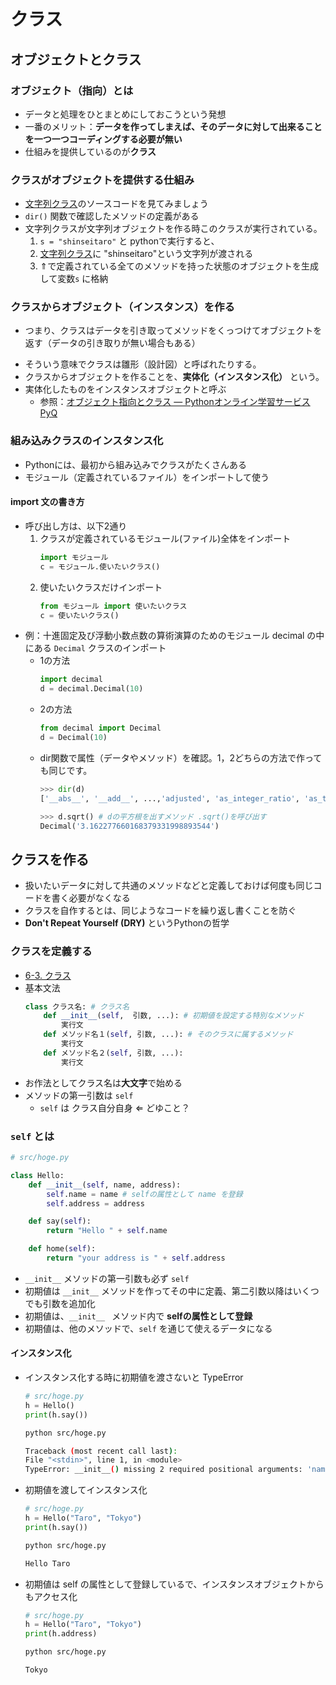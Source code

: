 # クラス

## オブジェクトとクラス

### オブジェクト（指向）とは
+ データと処理をひとまとめにしておこうという発想
+ 一番のメリット：**データを作ってしまえば、そのデータに対して出来ることを一つ一つコーディングする必要が無い**
+ 仕組みを提供しているのが**クラス**

### クラスがオブジェクトを提供する仕組み
- [文字列クラス](https://github.com/python/cpython/blob/b6d68aa08baebb753534a26d537ac3c0d2c21c79/Lib/collections/__init__.py#L1299)のソースコードを見てみましょう
- `dir()` 関数で確認したメソッドの定義がある
- 文字列クラスが文字列オブジェクトを作る時このクラスが実行されている。
    1.  `s = "shinseitaro"` と pythonで実行すると、
    1. [文字列クラス](https://github.com/python/cpython/blob/b6d68aa08baebb753534a26d537ac3c0d2c21c79/Lib/collections/__init__.py#L1299)に "shinseitaro"という文字列が渡される
    1. ⇑で定義されている全てのメソッドを持った状態のオブジェクトを生成して変数`s` に格納

### クラスからオブジェクト（インスタンス）を作る
- つまり、クラスはデータを引き取ってメソッドをくっつけてオブジェクトを返す（データの引き取りが無い場合もある）
+ そういう意味でクラスは雛形（設計図）と呼ばれたりする。
+ クラスからオブジェクトを作ることを、**実体化（インスタンス化）** という。
+ 実体化したものをインスタンスオブジェクトと呼ぶ
    + 参照：[オブジェクト指向とクラス — Pythonオンライン学習サービス PyQ](https://docs.pyq.jp/python/library/class.html#id6)

### 組み込みクラスのインスタンス化
- Pythonには、最初から組み込みでクラスがたくさんある
- モジュール（定義されているファイル）をインポートして使う

#### import 文の書き方
- 呼び出し方は、以下2通り
    1. クラスが定義されているモジュール(ファイル)全体をインポート
        ```python 
        import モジュール
        c = モジュール.使いたいクラス()
        ```
    1. 使いたいクラスだけインポート
        ```python
        from モジュール import 使いたいクラス
        c = 使いたいクラス()
        ```


+ 例：十進固定及び浮動小数点数の算術演算のためのモジュール decimal の中にある `Decimal` クラスのインポート
    - 1の方法
        ```python 
        import decimal 
        d = decimal.Decimal(10)
        ```
    - 2の方法
        ```python 
        from decimal import Decimal 
        d = Decimal(10)
        ```
    - dir関数で属性（データやメソッド）を確認。1，2どちらの方法で作っても同じです。
        ```python
        >>> dir(d)
        ['__abs__', '__add__', ...,'adjusted', 'as_integer_ratio', 'as_tuple', 'canonical',...,'max', 'max_mag', 'min', 'min_mag', ...,'shift', 'sqrt', 'to_eng_string', 'to_integral', 'to_integral_exact', 'to_integral_value']

        >>> d.sqrt() # dの平方根を出すメソッド .sqrt()を呼び出す
        Decimal('3.162277660168379331998893544')
        ```
## クラスを作る
- 扱いたいデータに対して共通のメソッドなどと定義しておけば何度も同じコードを書く必要がなくなる
- クラスを自作するとは、同じようなコードを繰り返し書くことを防ぐ
- **Don't Repeat Yourself (DRY)** というPythonの哲学

### クラスを定義する

- [6-3. クラス](https://utokyo-ipp.github.io/6/6-3.html#%E3%82%AF%E3%83%A9%E3%82%B9%E5%AE%9A%E7%BE%A9)
- 基本文法
    ```python
    class クラス名: # クラス名
        def __init__(self,  引数, ...): # 初期値を設定する特別なメソッド
            実行文
        def メソッド名１(self, 引数, ...): # そのクラスに属するメソッド
            実行文
        def メソッド名２(self, 引数, ...):
            実行文
    ```
- お作法としてクラス名は**大文字**で始める
- メソッドの第一引数は `self` 
    - `self` は クラス自分自身 ⇐ どゆこと？

### `self` とは
```python
# src/hoge.py

class Hello:
    def __init__(self, name, address):
        self.name = name # selfの属性として name を登録
        self.address = address

    def say(self):
        return "Hello " + self.name

    def home(self):
        return "your address is " + self.address
```
- `__init__` メソッドの第一引数も必ず `self` 
- 初期値は `__init__` メソッドを作ってその中に定義、第二引数以降はいくつでも引数を追加化
- 初期値は、`__init__ ` メソッド内で **selfの属性として登録**
- 初期値は、他のメソッドで、`self` を通じて使えるデータになる

#### インスタンス化
- インスタンス化する時に初期値を渡さないと TypeError
    ```python
    # src/hoge.py
    h = Hello()
    print(h.say())
    ```
    ```bash
    python src/hoge.py

    Traceback (most recent call last):
    File "<stdin>", line 1, in <module>
    TypeError: __init__() missing 2 required positional arguments: 'name' and 'address'
    ```
- 初期値を渡してインスタンス化
    ```python
    # src/hoge.py
    h = Hello("Taro", "Tokyo")
    print(h.say())
    ```
    ```bash
    python src/hoge.py 
    
    Hello Taro
    ```
- 初期値は self の属性として登録しているで、インスタンスオブジェクトからもアクセス化
    ```python
    # src/hoge.py
    h = Hello("Taro", "Tokyo")
    print(h.address)
    ```
    ```bash
    python src/hoge.py 
    
    Tokyo
    ```
